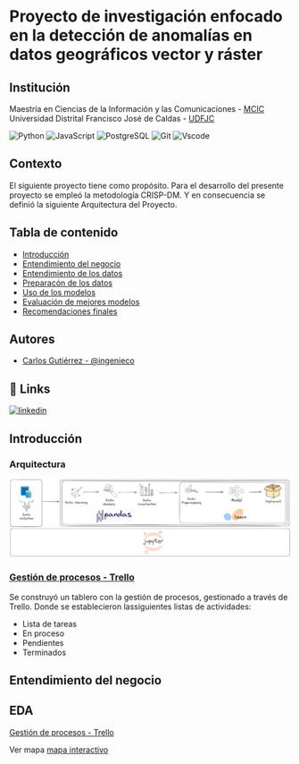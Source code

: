 
# Proyecto de investigación enfocado en la detección de anomalías en datos geográficos vector y ráster


## Institución
Maestría en Ciencias de la Información y las Comunicaciones - [MCIC](https://facingenieria.udistrital.edu.co/maestria-ciencias-informacion/index.php/)
Universidad Distrital Francisco José de Caldas - [UDFJC](https://www.udistrital.edu.co/inicio)

![Python](https://img.shields.io/badge/python-3670A0?style=for-the-badge&logo=python&logoColor=ffdd54) ![JavaScript](https://img.shields.io/badge/JavaScript-F7DF1E?style=for-the-badge&logo=javascript&logoColor=black) ![PostgreSQL](https://img.shields.io/badge/PostgreSQL-000?style=for-the-badge&logo=postgresql) ![Git](https://img.shields.io/badge/GIT-E44C30?style=for-the-badge&logo=git&logoColor=white)
![Vscode](https://img.shields.io/badge/Vscode-007ACC?style=for-the-badge&logo=visual-studio-code&logoColor=white)

## Contexto

El siguiente proyecto tiene como propósito. Para el desarrollo del presente proyecto se empleó la metodología CRISP-DM. Y en consecuencia se definió la siguiente Arquitectura del Proyecto.

## Tabla de contenido

 - [Introducción]()
 - [Entendimiento del negocio]()
 - [Entendimiento de los datos]()
 - [Preparacón de los datos]()
 - [Uso de los modelos]()
 - [Evaluación de mejores modelos]()
 - [Recomendaciones finales]()


## Autores
- [Carlos Gutiérrez - @ingenieco](https://github.com/Ingenieco)


## 🔗 Links
[![linkedin](https://img.shields.io/badge/linkedin-0A66C2?style=for-the-badge&logo=linkedin&logoColor=white)](https://www.linkedin.com/in/ingenieco-cegu/)


## Introducción




### Arquitectura
![Arquitectura del proyecto](https://github.com/Ingenieco/tf_aa_uao/blob/main/imagenes/arquitectura.svg)

### [Gestión de procesos - Trello]()

Se construyó un tablero con la gestión de procesos, gestionado a través de Trello. Donde se establecieron lassiguientes listas de actividades:
* Lista de tareas
* En proceso
* Pendientes
* Terminados

## Entendimiento del negocio



## EDA
[Gestión de procesos - Trello]()

Ver mapa [mapa interactivo]()
